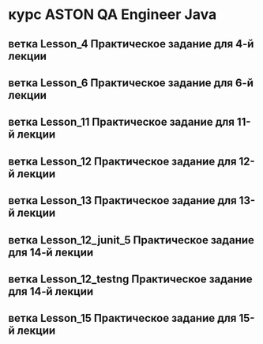 # курс ASTON QA Engineer Java 

## ветка Lesson_4 Практическое задание для 4-й лекции
## ветка Lesson_6 Практическое задание для 6-й лекции
## ветка Lesson_11 Практическое задание для 11-й лекции
## ветка Lesson_12 Практическое задание для 12-й лекции
## ветка Lesson_13 Практическое задание для 13-й лекции
## ветка Lesson_12_junit_5 Практическое задание для 14-й лекции
## ветка Lesson_12_testng Практическое задание для 14-й лекции
## ветка Lesson_15 Практическое задание для 15-й лекции